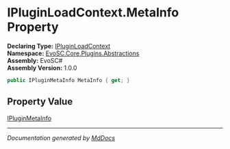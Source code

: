 ﻿<!--  
  <auto-generated>   
    The contents of this file were generated by a tool.  
    Changes to this file may be list if the file is regenerated  
  </auto-generated>   
-->

# IPluginLoadContext.MetaInfo Property

**Declaring Type:** [IPluginLoadContext](../index.md)  
**Namespace:** [EvoSC.Core.Plugins.Abstractions](../../index.md)  
**Assembly:** EvoSC\#  
**Assembly Version:** 1.0.0

```csharp
public IPluginMetaInfo MetaInfo { get; }
```

## Property Value

[IPluginMetaInfo](../../IPluginMetaInfo/index.md)

___

*Documentation generated by [MdDocs](https://github.com/ap0llo/mddocs)*

